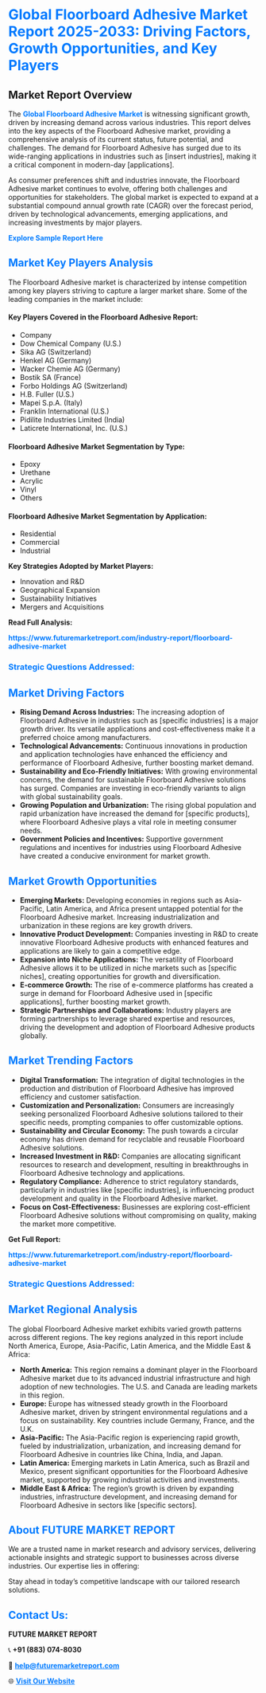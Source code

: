 <h1 style="color: #007BFF;">Global Floorboard Adhesive Market Report 2025-2033: Driving Factors, Growth Opportunities, and Key Players</h1>

<section id="overview">
<h2>Market Report Overview</h2>
<p>The <a href="https://www.futuremarketreport.com/industry-report/floorboard-adhesive-market" style="color: #007BFF; text-decoration: none;"><strong>Global Floorboard Adhesive Market</strong></a> is witnessing significant growth, driven by increasing demand across various industries. This report delves into the key aspects of the Floorboard Adhesive market, providing a comprehensive analysis of its current status, future potential, and challenges. The demand for Floorboard Adhesive has surged due to its wide-ranging applications in industries such as [insert industries], making it a critical component in modern-day [applications].</p>
<p>As consumer preferences shift and industries innovate, the Floorboard Adhesive market continues to evolve, offering both challenges and opportunities for stakeholders. The global market is expected to expand at a substantial compound annual growth rate (CAGR) over the forecast period, driven by technological advancements, emerging applications, and increasing investments by major players.</p>
</section>

<section id="overview">
<p><a href="https://www.futuremarketreport.com/request-sample/reportId=87874" style="color: #007BFF; text-decoration: none;"><strong>Explore Sample Report Here</strong></a></p>
</section>

<section id="key-players">
<h2 style="color: #007BFF;">Market Key Players Analysis</h2>
<p>The Floorboard Adhesive market is characterized by intense competition among key players striving to capture a larger market share. Some of the leading companies in the market include:</p>
<h4>Key Players Covered in the Floorboard Adhesive Report:</h4>
<ul><li>Company</li><li>Dow Chemical Company (U.S.)</li><li>Sika AG (Switzerland)</li><li>Henkel AG (Germany)</li><li>Wacker Chemie AG (Germany)</li><li>Bostik SA (France)</li><li>Forbo Holdings AG (Switzerland)</li><li>H.B. Fuller (U.S.)</li><li>Mapei S.p.A. (Italy)</li><li>Franklin International (U.S.)</li><li>Pidilite Industries Limited (India)</li><li>Laticrete International, Inc. (U.S.)</li></ul>
<h4>Floorboard Adhesive Market Segmentation by Type:</h4>
<ul><li>Epoxy</li><li>Urethane</li><li>Acrylic</li><li>Vinyl</li><li>Others</li></ul>

<h4>Floorboard Adhesive Market Segmentation by Application:</h4>
<ul><li>Residential</li><li>Commercial</li><li>Industrial</li></ul>
<p><strong>Key Strategies Adopted by Market Players:</strong></p>
<ul>
<li>Innovation and R&D</li>
<li>Geographical Expansion</li>
<li>Sustainability Initiatives</li>
<li>Mergers and Acquisitions</li>
</ul>
</section>

<section>
<p><strong>Read Full Analysis: </strong></p><a href="https://www.futuremarketreport.com/industry-report/floorboard-adhesive-market" style="color: #007BFF; text-decoration: none;"><strong>https://www.futuremarketreport.com/industry-report/floorboard-adhesive-market</strong></a>
<h3 style="color: #007BFF;">Strategic Questions Addressed:</h3>
</section>

<section id="driving-factors">
<h2 style="color: #007BFF;">Market Driving Factors</h2>
<ul>
<li><strong>Rising Demand Across Industries:</strong> The increasing adoption of Floorboard Adhesive in industries such as [specific industries] is a major growth driver. Its versatile applications and cost-effectiveness make it a preferred choice among manufacturers.</li>
<li><strong>Technological Advancements:</strong> Continuous innovations in production and application technologies have enhanced the efficiency and performance of Floorboard Adhesive, further boosting market demand.</li>
<li><strong>Sustainability and Eco-Friendly Initiatives:</strong> With growing environmental concerns, the demand for sustainable Floorboard Adhesive solutions has surged. Companies are investing in eco-friendly variants to align with global sustainability goals.</li>
<li><strong>Growing Population and Urbanization:</strong> The rising global population and rapid urbanization have increased the demand for [specific products], where Floorboard Adhesive plays a vital role in meeting consumer needs.</li>
<li><strong>Government Policies and Incentives:</strong> Supportive government regulations and incentives for industries using Floorboard Adhesive have created a conducive environment for market growth.</li>
</ul>
</section>

<section id="growth-opportunities">
<h2 style="color: #007BFF;">Market Growth Opportunities</h2>
<ul>
<li><strong>Emerging Markets:</strong> Developing economies in regions such as Asia-Pacific, Latin America, and Africa present untapped potential for the Floorboard Adhesive market. Increasing industrialization and urbanization in these regions are key growth drivers.</li>
<li><strong>Innovative Product Development:</strong> Companies investing in R&D to create innovative Floorboard Adhesive products with enhanced features and applications are likely to gain a competitive edge.</li>
<li><strong>Expansion into Niche Applications:</strong> The versatility of Floorboard Adhesive allows it to be utilized in niche markets such as [specific niches], creating opportunities for growth and diversification.</li>
<li><strong>E-commerce Growth:</strong> The rise of e-commerce platforms has created a surge in demand for Floorboard Adhesive used in [specific applications], further boosting market growth.</li>
<li><strong>Strategic Partnerships and Collaborations:</strong> Industry players are forming partnerships to leverage shared expertise and resources, driving the development and adoption of Floorboard Adhesive products globally.</li>
</ul>
</section>

<section id="trending-factors">
<h2 style="color: #007BFF;">Market Trending Factors</h2>
<ul>
<li><strong>Digital Transformation:</strong> The integration of digital technologies in the production and distribution of Floorboard Adhesive has improved efficiency and customer satisfaction.</li>
<li><strong>Customization and Personalization:</strong> Consumers are increasingly seeking personalized Floorboard Adhesive solutions tailored to their specific needs, prompting companies to offer customizable options.</li>
<li><strong>Sustainability and Circular Economy:</strong> The push towards a circular economy has driven demand for recyclable and reusable Floorboard Adhesive solutions.</li>
<li><strong>Increased Investment in R&D:</strong> Companies are allocating significant resources to research and development, resulting in breakthroughs in Floorboard Adhesive technology and applications.</li>
<li><strong>Regulatory Compliance:</strong> Adherence to strict regulatory standards, particularly in industries like [specific industries], is influencing product development and quality in the Floorboard Adhesive market.</li>
<li><strong>Focus on Cost-Effectiveness:</strong> Businesses are exploring cost-efficient Floorboard Adhesive solutions without compromising on quality, making the market more competitive.</li>
</ul>
</section>

<section>
<p><strong>Get Full Report: </strong></p><a href="https://www.futuremarketreport.com/industry-report/floorboard-adhesive-market" style="color: #007BFF; text-decoration: none;"><strong>https://www.futuremarketreport.com/industry-report/floorboard-adhesive-market</strong></a>
<h3 style="color: #007BFF;">Strategic Questions Addressed:</h3>
</section>


<section id="regional-analysis">
<h2 style="color: #007BFF;">Market Regional Analysis</h2>
<p>The global Floorboard Adhesive market exhibits varied growth patterns across different regions. The key regions analyzed in this report include North America, Europe, Asia-Pacific, Latin America, and the Middle East & Africa:</p>
<ul>
<li><strong>North America:</strong> This region remains a dominant player in the Floorboard Adhesive market due to its advanced industrial infrastructure and high adoption of new technologies. The U.S. and Canada are leading markets in this region.</li>
<li><strong>Europe:</strong> Europe has witnessed steady growth in the Floorboard Adhesive market, driven by stringent environmental regulations and a focus on sustainability. Key countries include Germany, France, and the U.K.</li>
<li><strong>Asia-Pacific:</strong> The Asia-Pacific region is experiencing rapid growth, fueled by industrialization, urbanization, and increasing demand for Floorboard Adhesive in countries like China, India, and Japan.</li>
<li><strong>Latin America:</strong> Emerging markets in Latin America, such as Brazil and Mexico, present significant opportunities for the Floorboard Adhesive market, supported by growing industrial activities and investments.</li>
<li><strong>Middle East & Africa:</strong> The region’s growth is driven by expanding industries, infrastructure development, and increasing demand for Floorboard Adhesive in sectors like [specific sectors].</li>
</ul>
</section>

<footer>
<h2 style="color: #007BFF;">About FUTURE MARKET REPORT</h2>
<p>We are a trusted name in market research and advisory services, delivering actionable insights and strategic support to businesses across diverse industries. Our expertise lies in offering:</p>

<p>Stay ahead in today’s competitive landscape with our tailored research solutions.</p>

<h2 style="color: #007BFF;">Contact Us:</h2>
<p><strong>FUTURE MARKET REPORT</strong></p>
<p>📞 <strong>+91 (883) 074-8030</strong></p>
<p>📧 <strong><a href="mailto:help@futuremarketreport.com" style="color: #007BFF;">help@futuremarketreport.com</a></strong></p>
<p>🌐 <strong><a href="https://www.futuremarketreport.com/" style="color: #007BFF;">Visit Our Website</a></strong></p>
</footer>